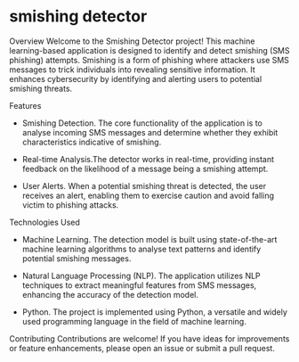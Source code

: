 # smishing detector


Overview
Welcome to the Smishing Detector project! This machine learning-based application is designed to identify and detect smishing (SMS phishing) attempts. Smishing is a form of phishing where attackers use SMS messages to trick individuals into revealing sensitive information. It enhances cybersecurity by identifying and alerting users to potential smishing threats.

 Features
- Smishing Detection. The core functionality of the application is to analyse incoming SMS messages and determine whether they exhibit characteristics indicative of smishing.

- Real-time Analysis.The detector works in real-time, providing instant feedback on the likelihood of a message being a smishing attempt.

- User Alerts. When a potential smishing threat is detected, the user receives an alert, enabling them to exercise caution and avoid falling victim to phishing attacks.

 Technologies Used
- Machine Learning. The detection model is built using state-of-the-art machine learning algorithms to analyse text patterns and identify potential smishing messages.

- Natural Language Processing (NLP). The application utilizes NLP techniques to extract meaningful features from SMS messages, enhancing the accuracy of the detection model.

- Python. The project is implemented using Python, a versatile and widely used programming language in the field of machine learning.

Contributing
Contributions are welcome! If you have ideas for improvements or feature enhancements, please open an issue or submit a pull request.


